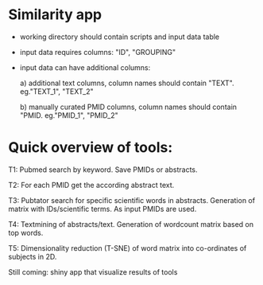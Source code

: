 # Similarity app

- working directory should contain scripts and input data table 
- input data requires columns: "ID", "GROUPING"
- input data can have additional columns: 

    a) additional text columns, column names should contain "TEXT". eg."TEXT_1", "TEXT_2"
    
    b) manually curated PMID columns, column names should contain "PMID. eg."PMID_1", "PMID_2" 

# Quick overview of tools:
 T1: Pubmed search by keyword. Save PMIDs or abstracts.

 T2: For each PMID get the according abstract text.

 T3: Pubtator search for specific scientific words in abstracts. Generation of matrix with IDs/scientific terms. As input PMIDs are used.

 T4: Textmining of abstracts/text. Generation of wordcount matrix based on top words. 

 T5: Dimensionality reduction (T-SNE) of word matrix into co-ordinates of subjects in 2D.

 Still coming: shiny app that visualize results of tools

